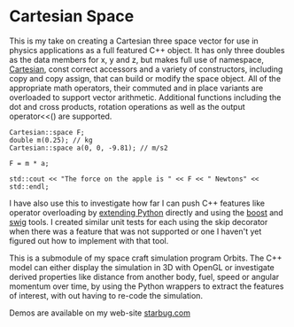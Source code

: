 # Cartesian Space

This is my take on creating a Cartesian three space vector for use in
physics applications as a full featured C++ object. It has only three
doubles as the data members for x, y and z, but makes full use of
namespace,
[Cartesian](http://en.wikipedia.org/wiki/Cartesian_coordinate_system),
const correct accessors and a variety of constructors, including copy
and copy assign, that can build or modify the space object. All of the
appropriate math operators, their commuted and in place variants are
overloaded to support vector arithmetic. Additional functions
including the dot and cross products, rotation operations as well as
the output operator<<() are supported.

    Cartesian::space F;
    double m(0.25); // kg
    Cartesian::space a(0, 0, -9.81); // m/s2

    F = m * a;

    std::cout << "The force on the apple is " << F << " Newtons" << std::endl;

I have also use this to investigate how far I can push C++ features
like operator overloading by [extending
Python](https://docs.python.org/2/extending/extending.html) directly
and using the [boost](http://www.boost.org) and
[swig](http://www.swig.org) tools. I created similar unit tests for
each using the skip decorator when there was a feature that was not
supported or one I haven't yet figured out how to implement with that
tool.

This is a submodule of my space craft simulation program Orbits. The
C++ model can either display the simulation in 3D with OpenGL or
investigate derived properties like distance from another body, fuel,
speed or angular momentum over time, by using the Python wrappers to
extract the features of interest, with out having to re-code the
simulation.

Demos are available on my web-site [starbug.com](http://starbug.com)

